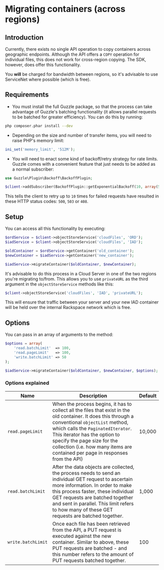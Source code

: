 # Migrating containers (across regions)

## Introduction

Currently, there exists no single API operation to copy containers across geographic endpoints. Although the API offers
a `COPY` operation for individual files, this does not work for cross-region copying. The SDK, however, does offer this
functionality.

You **will** be charged for bandwidth between regions, so it's advisable to use ServiceNet where possible (which is
free).

## Requirements

* You must install the full Guzzle package, so that the process can take advantage of Guzzle's batching functionality
(it allows parallel requests to be batched for greater efficiency). You can do this by running:

```bash
php composer.phar install --dev
```

* Depending on the size and number of transfer items, you will need to raise PHP's memory limit:

```php
ini_set('memory_limit', '512M');
```

* You will need to enact some kind of backoff/retry strategy for rate limits. Guzzle comes with a convenient feature
that just needs to be added as a normal subscriber:

```php
use Guzzle\Plugin\Backoff\BackoffPlugin;

$client->addSubscriber(BackoffPlugin::getExponentialBackoff(10, array(500, 503, 408)));
```

This tells the client to retry up to `10` times for failed requests have resulted in these HTTP status codes: `500`,
`503` or `408`.

## Setup

You can access all this functionality by executing:

```php
$ordService = $client->objectStoreService('cloudFiles', 'ORD');
$iadService = $client->objectStoreService('cloudFiles', 'IAD');

$oldContainer = $ordService->getContainer('old_container');
$newContainer = $iadService->getContainer('new_container');

$iadService->migrateContainer($oldContainer, $newContainer);
```

It's advisable to do this process in a Cloud Server in one of the two regions you're migrating to/from. This allows you
to use `privateURL` as the third argument in the `objectStoreService` methods like this:

```php
$client->objectStoreService('cloudFiles', 'IAD', 'privateURL');
```

This will ensure that traffic between your server and your new IAD container will be held over the internal Rackspace
network which is free.

## Options

You can pass in an array of arguments to the method:

```php
$options = array(
    'read.batchLimit'  => 100,
    'read.pageLimit'   => 100,
    'write.batchLimit' => 50
);

$iadService->migrateContainer($oldContainer, $newContainer, $options);
```

### Options explained

Name|Description|Default
---|---|---
`read.pageLimit`|When the process begins, it has to collect all the files that exist in the old container. It does this through a conventional `objectList` method, which calls the `PaginatedIterator`. This iterator has the option to specify the page size for the collection (i.e. how many items are contained per page in responses from the API)|10,000
`read.batchLimit`|After the data objects are collected, the process needs to send an individual GET request to ascertain more information. In order to make this process faster, these individual GET requests are batched together and sent in parallel. This limit refers to how many of these GET requests are batched together.|1,000
`write.batchLimit`|Once each file has been retrieved from the API, a PUT request is executed against the new container. Similar to above, these PUT requests are batched - and this number refers to the amount of PUT requests batched together.|100